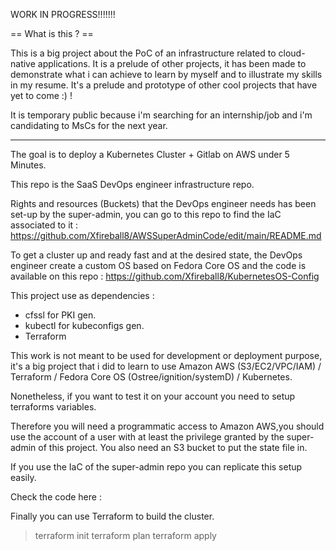 WORK IN PROGRESS!!!!!!!

== What is this ? ==

This is a big project about the PoC of an infrastructure related to cloud-native applications. 
It is a prelude of other projects, it has been made to demonstrate what i can achieve to learn 
by myself and to illustrate my skills in my resume. 
It's a prelude and prototype of other cool projects that have yet to come :) !

It is temporary public because i'm searching for an internship/job and i'm candidating to MsCs for 
the next year.

--------------------------------------------------------------------------------------------------

The goal is to deploy a Kubernetes Cluster + Gitlab on AWS under 5 Minutes.

This repo is the SaaS DevOps engineer infrastructure repo.

Rights and resources (Buckets) that the DevOps engineer needs has been set-up by the
super-admin, you can go to this repo to find the IaC associated to it : 
https://github.com/Xfireball8/AWSSuperAdminCode/edit/main/README.md

To get a cluster up and ready fast and at the desired state, the DevOps
engineer create a custom OS based on Fedora Core OS and the code is available
on this repo : https://github.com/Xfireball8/KubernetesOS-Config

This project use as dependencies :
  - cfssl for PKI gen.
  - kubectl for kubeconfigs gen.
  - Terraform

This work is not meant to be used for development or deployment purpose, it's a big 
project that i did to learn to use Amazon AWS (S3/EC2/VPC/IAM) 
/ Terraform 
/ Fedora Core OS (Ostree/ignition/systemD) 
/ Kubernetes.

Nonetheless, if you want to test it on your account you need to setup terraforms variables.

Therefore you will need a programmatic access to Amazon AWS,you should use the account of a user
with at least the privilege granted by the super-admin of this project. You also need an S3 bucket to 
put the state file in. 

If you use the IaC of the super-admin repo you can replicate this setup easily.

Check the code here :

Finally you can use Terraform to build the cluster. 
> terraform init
> terraform plan
> terraform apply

